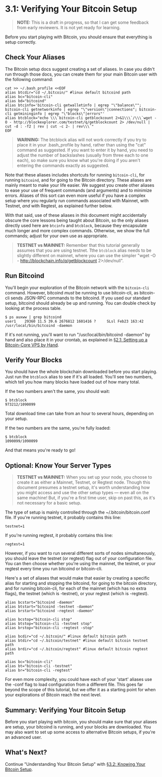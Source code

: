 # 3.1: Verifying Your Bitcoin Setup

> **NOTE:** This is a draft in progress, so that I can get some feedback from early reviewers. It is not yet ready for learning.

Before you start playing with Bitcoin, you should ensure that everything is setup correctly.

## Check Your Aliases

The Bitcoin setup docs suggest creating a set of aliases. In case you didn't run through those docs, you can create them for your main Bitcoin user with the following command:

```
cat >> ~/.bash_profile <<EOF
alias btcdir="cd ~/.bitcoin/" #linux default bitcoind path
alias bc="bitcoin-cli"
alias bd="bitcoind"
alias btcinfo='bitcoin-cli getwalletinfo | egrep "\"balance\""; bitcoin-cli getnetworkinfo | egrep "\"version\"|connections"; bitcoin-cli getmininginfo | egrep "\"blocks\"|errors"'
alias btcblock="echo \\\`bitcoin-cli getblockcount 2>&1\\\`/\\\`wget -O - http://blockexplorer.com/testnet/q/getblockcount 2> /dev/null | cut -d : -f2 | rev | cut -c 2- | rev\\\`"
EOF
```

> **WARNING:** The btcblock alias will not work correctly if you try to place it in your .bash_profile by hand, rather than using the "cat" command as suggested. If you want to enter it by hand, you need to adjust the number of backslashes (usually from three each to one each), so make sure you know what you're doing if you aren't entering the commands exactly as suggested.

Note that these aliases includes shortcuts for running `bitcoin-cli`, for running `bitcoind`, and for going to the Bitcoin directory. These aliases are mainly meant to make your life easier. We suggest you create other aliases to ease your use of frequent commands (and arguments) and to minimize errors. Aliases of this sort can even more useful if you have a complex setup where you regularly run commands associated with Mainnet, with Testnet, _and_ with Regtest, as explained further below.

With that said, use of these aliases in _this_ document might accidentally obscure the core lessons being taught about Bitcoin, so the only aliases directly used here are `btcinfo` and `btcblock`, because they encapsulate much longer and more complex commands. Otherwise, we show the full commands; adjust for your own use as appropriate.

> **TESTNET vs MAINNET:** Remember that this tutorial generally assumes that you are using testnet. Tthe `btcblock` alias needs to be slightly different on mainnet, where you can use the simpler "wget -O - http://blockchain.info/q/getblockcount 2>/dev/null".

## Run Bitcoind

You'll begin your exploration of the Bitcoin network with the `bitcoin-cli` command. However, bitcoind _must_ be running to use bitcoin-cli, as bitcoin-cli sends JSON-RPC commands to the bitcoind. If you used our standard setup, bitcoind should already be up and running. You can double check by looking at the process table.
```
$ ps auxww | grep bitcoind
user1    29360 11.5 39.6 2676812 1601416 ?     SLsl Feb23 163:42 /usr/local/bin/bitcoind -daemon
```
If it's not running, you'll want to run "/usr/local/bin/bitcoind -daemon" by hand and also place it in your crontab, as explained in [§2.1: Setting up a Bitcoin-Core VPS by Hand](02_1_Setting_Up_a_Bitcoin-Core_VPS_by_Hand.md).

## Verify Your Blocks

You should have the whole blockchain downloaded before you start playing. Just run the `btcblock` alias to see if it's all loaded. You'll see two numbers, which tell you how many blocks have loaded out of how many total.

If the two numbers aren't the same, you should wait:
```
$ btcblock
973212/1090099
```
Total download time can take from an hour to several hours, depending on your setup.

If the two numbers are the same, you're fully loaded:
```
$ btcblock
1090099/1090099
```
And that means you're ready to go!

## Optional: Know Your Server Types

> **TESTNET vs MAINNET:** When you set up your node, you choose to create it as either a Mainnet, Testnet, or Regtest node. Though this document presumes a testnet setup, it's worth understanding how you might access and use the other setup types — even all on the same machine! But, if you're a first time user, skip on past this, as it's not necessary for a basic setup.

The type of setup is mainly controlled through the ~/.bitcoin/bitcoin.conf file. If you're running testnet, it probably contains this line:
```
testnet=1
```
If you're running regtest, it probably contains this line:
```
regtest=1
```
However, if you want to run several different sorts of nodes simultaneously, you should leave the testnet (or regtest) flag out of your configuration file. You can then choose whether you're using the mainnet, the testnet, or your regtest every time you run bitcoind or bitcoin-cli.

Here's a set of aliases that would make that easier by creating a specific alias for starting and stopping the bitcoind, for going to the bitcoin directory, and for running bitcoin-cli, for each of the mainnet (which has no extra flags), the testnet (which is -testnet), or your regtest (which is -regtest).
```
alias bcstart="bitcoind -daemon"
alias btstart="bitcoind -testnet -daemon"
alias brstart="bitcoind -regtest -daemon"

alias bcstop="bitcoin-cli stop"
alias btstop="bitcoin-cli -testnet stop"
alias brstop="bitcoin-cli -regtest -stop"

alias bcdir="cd ~/.bitcoin/" #linux default bitcoin path
alias btdir="cd ~/.bitcoin/testnet" #linux default bitcoin testnet path
alias brdir="cd ~/.bitcoin/regtest" #linux default bitcoin regtest path

alias bc="bitcoin-cli"
alias bt="bitcoin-cli -testnet"
alias br="bitcoin-cli -regtest"
```
For even more complexity, you could have each of your 'start' aliases use the -conf flag to load configuration from a different file. This goes far beyond the scope of this tutorial, but we offer it as a starting point for when your explorations of Bitcoin reach the next level.

## Summary: Verifying Your Bitcoin Setup

Before you start playing with bitcoin, you should make sure that your aliases are setup, your bitcoind is running, and your blocks are downloaded. You may also want to set up some access to alternative Bitcoin setups, if you're an advanced user.

## What's Next?

Continue "Understanding Your Bitcoin Setup" with [§3.2: Knowing Your Bitcoin Setup](03_2_Knowing_Your_Bitcoin_Setup.md).
